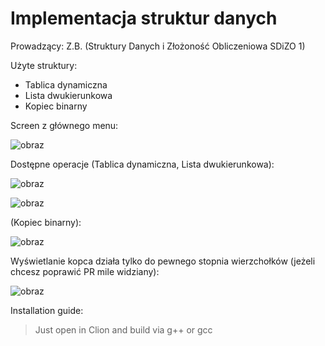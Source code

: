 # Implementacja struktur danych
Prowadzący: Z.B. (Struktury Danych i Złożoność Obliczeniowa SDiZO 1)

Użyte struktury:
- Tablica dynamiczna
- Lista dwukierunkowa
- Kopiec binarny

Screen z głównego menu:

![obraz](https://github.com/craksys/PWR-test2/assets/53128417/bba75985-0d7d-4ffc-b79b-11af80dccb21)

Dostępne operacje (Tablica dynamiczna, Lista dwukierunkowa):

![obraz](https://github.com/craksys/PWR-test2/assets/53128417/ced39041-24cd-4855-a5d1-bb640f208ca9)

![obraz](https://github.com/craksys/PWR-test2/assets/53128417/0ad24f61-9c74-4d8e-ad96-e7e6b033c3e5)

(Kopiec binarny):

![obraz](https://github.com/craksys/PWR-test2/assets/53128417/33dbf9c4-74e6-47fe-beed-e05b94d44719)

Wyświetlanie kopca działa tylko do pewnego stopnia wierzchołków (jeżeli chcesz poprawić PR mile widziany):

![obraz](https://github.com/craksys/PWR-test2/assets/53128417/54d36474-c862-4c42-9d06-dd4186119576)

Installation guide:

> Just open in Clion and build via g++ or gcc
